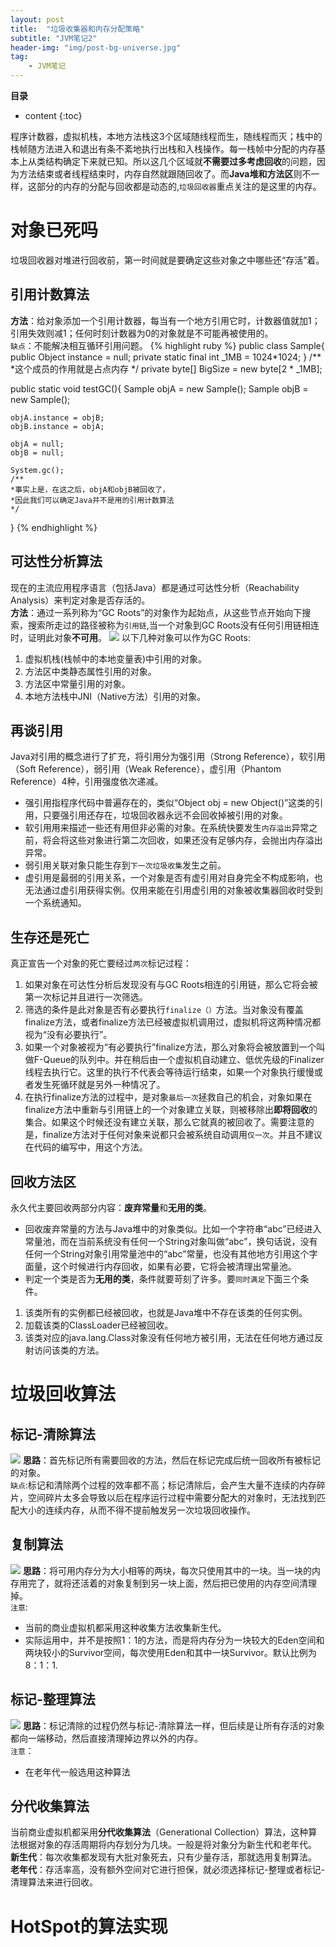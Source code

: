 ```yaml
---
layout: post
title:  "垃圾收集器和内存分配策略"
subtitle: "JVM笔记2"
header-img: "img/post-bg-universe.jpg"
tag: 
    - JVM笔记
---
```

**目录**
* content
{:toc}

程序计数器，虚拟机栈，本地方法栈这3个区域随线程而生，随线程而灭；栈中的栈帧随方法进入和退出有条不紊地执行出栈和入栈操作。每一栈帧中分配的内存基本上从类结构确定下来就已知。所以这几个区域就**不需要过多考虑回收**的问题，因为方法结束或者线程结束时，内存自然就跟随回收了。而**Java堆和方法区**则不一样，这部分的内存的分配与回收都是动态的,`垃圾回收器`重点关注的是这里的内存。

# 对象已死吗
垃圾回收器对堆进行回收前，第一时间就是要确定这些对象之中哪些还“存活”着。
## 引用计数算法
**方法**：给对象添加一个引用计数器，每当有一个地方引用它时，计数器值就加1；引用失效则减1；任何时刻计数器为0的对象就是不可能再被使用的。  
`缺点`：不能解决相互循环引用问题。
{% highlight ruby %}
public class Sample{
    public Object instance = null;
    private static final int _1MB = 1024*1024;
}
/**
 *这个成员的作用就是占点内存
 */
private byte[] BigSize = new byte[2 * _1MB];

public static void testGC(){
    Sample objA = new Sample();
    Sample objB = new Sample();

    objA.instance = objB;
    objB.instance = objA;

    objA = null;
    objB = null;
    
    System.gc();
    /**
    *事实上是，在这之后，objA和objB被回收了，
    *因此我们可以确定Java并不是用的引用计数算法
    */
}
{% endhighlight %}

## 可达性分析算法
现在的主流应用程序语言（包括Java）都是通过可达性分析（Reachability Analysis）来判定对象是否存活的。  
**方法**：通过一系列称为“GC Roots”的对象作为起始点，从这些节点开始向下搜索，搜索所走过的路径被称为`引用链`,当一个对象到GC Roots没有任何引用链相连时，证明此对象**不可用**。
![](\img\in-post\L-JVM\JVM2-1.PNG)
以下几种对象可以作为GC Roots:  
1. 虚拟机栈(栈帧中的本地变量表)中引用的对象。
2. 方法区中类静态属性引用的对象。
3. 方法区中常量引用的对象。
4. 本地方法栈中JNI（Native方法）引用的对象。

## 再谈引用
Java对引用的概念进行了扩充，将引用分为强引用（Strong Reference），软引用（Soft Reference），弱引用（Weak Reference），虚引用（Phantom Reference）4种，引用强度依次递减。  
* 强引用指程序代码中普遍存在的，类似“Object obj = new Object()”这类的引用，只要强引用还存在，垃圾回收器永远不会回收掉被引用的对象。
* 软引用用来描述一些还有用但非必需的对象。在系统快要发生`内存溢出`异常之前，将会将这些对象进行第二次回收，如果还没有足够内存，会抛出内存溢出异常。
* 弱引用关联对象只能生存到`下一次垃圾收集`发生之前。
* 虚引用是最弱的引用关系，一个对象是否有虚引用对自身完全不构成影响，也无法通过虚引用获得实例。仅用来能在引用虚引用的对象被收集器回收时受到一个系统通知。

## 生存还是死亡
真正宣告一个对象的死亡要经过`两次`标记过程：  
1. 如果对象在可达性分析后发现没有与GC Roots相连的引用链，那么它将会被第一次标记并且进行一次筛选。  
2. 筛选的条件是此对象是否有必要执行`finalize（）`方法。当对象没有覆盖finalize方法，或者finalize方法已经被虚拟机调用过，虚拟机将这两种情况都视为“没有必要执行”。
3. 如果一个对象被视为“有必要执行”finalize方法，那么对象将会被放置到一个叫做F-Queue的队列中。并在稍后由一个虚拟机自动建立、低优先级的Finalizer线程去执行它。这里的执行不代表会等待运行结束，如果一个对象执行缓慢或者发生死循环就是另外一种情况了。
4. 在执行finalize方法的过程中，是对象`最后一次`拯救自己的机会，对象如果在finalize方法中重新与引用链上的一个对象建立关联，则被移除出**即将回收**的集合。如果这个时候还没有建立关联，那么它就真的被回收了。需要注意的是，finalize方法对于任何对象来说都只会被系统自动调用`仅一次`。并且不建议在代码的编写中，用这个方法。

## 回收方法区
永久代主要回收两部分内容：**废弃常量**和**无用的类**。  
* 回收废弃常量的方法与Java堆中的对象类似。比如一个字符串“abc”已经进入常量池，而在当前系统没有任何一个String对象叫做“abc”，换句话说，没有任何一个String对象引用常量池中的“abc”常量，也没有其他地方引用这个字面量，这个时候进行内存回收，如果有必要，它将会被清理出常量池。
* 判定一个类是否为**无用的类**，条件就要苛刻了许多。要`同时满足`下面三个条件。
1. 该类所有的实例都已经被回收，也就是Java堆中不存在该类的任何实例。
2. 加载该类的ClassLoader已经被回收。
3. 该类对应的java.lang.Class对象没有任何地方被引用，无法在任何地方通过反射访问该类的方法。

# 垃圾回收算法
## 标记-清除算法
![](\img\in-post\L-JVM\JVM2-2.PNG)
**思路**：首先标记所有需要回收的方法，然后在标记完成后统一回收所有被标记的对象。  
`缺点`:标记和清除两个过程的效率都不高；标记清除后，会产生大量不连续的内存碎片，空间碎片太多会导致以后在程序运行过程中需要分配大的对象时，无法找到匹配大小的连续内存，从而不得不提前触发另一次垃圾回收操作。
## 复制算法
![](\img\in-post\L-JVM\JVM2-3.PNG) 
**思路**：将可用内存分为大小相等的两块，每次只使用其中的一块。当一块的内存用完了，就将还活着的对象复制到另一块上面，然后把已使用的内存空间清理掉。  
`注意`:  
* 当前的商业虚拟机都采用这种收集方法收集新生代。
* 实际运用中，并不是按照1：1的方法，而是将内存分为一块较大的Eden空间和两块较小的Survivor空间，每次使用Eden和其中一块Survivor。默认比例为8：1：1.
## 标记-整理算法
![](\img\in-post\L-JVM\JVM2-4.PNG) 
**思路**：标记清除的过程仍然与标记-清除算法一样，但后续是让所有存活的对象都向一端移动，然后直接清理掉边界以外的内存。  
`注意`：
* 在老年代一般选用这种算法
## 分代收集算法
当前商业虚拟机都采用**分代收集算法**（Generational Collection）算法，这种算法根据对象的存活周期将内存划分为几块。一般是将对象分为新生代和老年代。  
**新生代**：每次收集都发现有大批对象死去，只有少量存活，那就选用复制算法。  
**老年代**：存活率高，没有额外空间对它进行担保，就必须选择标记-整理或者标记-清理算法来进行回收。

# HotSpot的算法实现